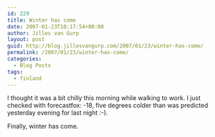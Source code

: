 ```yaml
---
id: 229
title: Winter has come
date: 2007-01-23T10:17:54+00:00
author: Jilles van Gurp
layout: post
guid: http://blog.jillesvangurp.com/2007/01/23/winter-has-come/
permalink: /2007/01/23/winter-has-come/
categories:
  - Blog Posts
tags:
  - finland
---
```

I thought it was a bit chilly this morning while walking to work. I just checked with forecastfox: -18, five degrees colder than was predicted yesterday evening for last night :-).

Finally, winter has come.